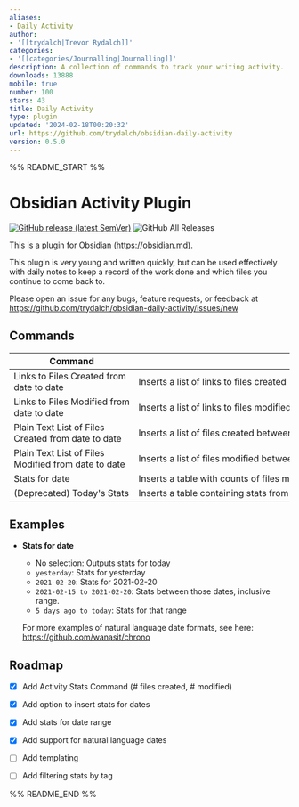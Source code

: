 ```yaml
---
aliases:
- Daily Activity
author:
- '[[trydalch|Trevor Rydalch]]'
categories:
- '[[categories/Journalling|Journalling]]'
description: A collection of commands to track your writing activity.
downloads: 13888
mobile: true
number: 100
stars: 43
title: Daily Activity
type: plugin
updated: '2024-02-18T00:20:32'
url: https://github.com/trydalch/obsidian-daily-activity
version: 0.5.0
---
```


%% README_START %%

# Obsidian Activity Plugin

[![GitHub release (latest SemVer)](https://img.shields.io/github/v/release/trydalch/obsidian-daily-activity?style=for-the-badge&sort=semver)](https://github.com/trydalch/obsidian-daily-activity/releases/latest)
![GitHub All Releases](https://img.shields.io/github/downloads/trydalch/obsidian-daily-activity/total?style=for-the-badge)

This is a plugin for Obsidian (https://obsidian.md).

This plugin is very young and written quickly, but can be used effectively with daily notes to keep a record of the work done and which files you continue to come back to.

Please open an issue for any bugs, feature requests, or feedback at https://github.com/trydalch/obsidian-daily-activity/issues/new

## Commands

| Command                                             | Description                                                                                                                                                                                                      |
|-----------------------------------------------------|------------------------------------------------------------------------------------------------------------------------------------------------------------------------------------------------------------------|
| Links to Files Created from date to date            | Inserts a list of links to files created  between two dates. You can specify dates and filters in the modal window. The default is today and there are no filters.      Supports natural language dates.         |
| Links to Files Modified from date to date           | Inserts a list of links to files modified  between two dates. You can specify dates and filters in the modal window. The default is today and there are no filters.      Supports natural language dates.        |
| Plain Text List of Files Created from date to date  | Inserts a list of files created between two dates. You can specify dates and filters in the modal window. The default is today and there are no filters.  Supports natural language dates.                       |
| Plain Text List of Files Modified from date to date | Inserts a list of files modified between two dates. You can specify dates and filters in the modal window. The default is today and there are no filters.         Supports natural language dates.               |
| Stats for date                                      | Inserts a table with counts of files modified & files created by date. Defaults for today, but dates can be specified by selecting them in the editor. Supports natural language dates See below for an example. |
| (Deprecated) Today's Stats                          | Inserts a table containing stats from today's writing activity. <br\> **Will be removed in future version**                                                                                                      |


## Examples
- **Stats for date**
  - No selection: Outputs stats for today
  - `yesterday`: Stats for yesterday
  - `2021-02-20`: Stats for 2021-02-20
  - `2021-02-15 to 2021-02-20`: Stats between those dates, inclusive range.
  - `5 days ago to today`: Stats for that range

  For more examples of natural language date formats, see here: https://github.com/wanasit/chrono

## Roadmap

- [x] Add Activity Stats Command (# files created, # modified)
- [x] Add option to insert stats for dates
- [x] Add stats for date range
- [x] Add support for natural language dates
- [ ] Add templating
- [ ] Add filtering stats by tag


%% README_END %%